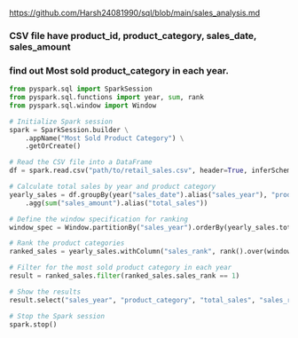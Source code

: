 https://github.com/Harsh24081990/sql/blob/main/sales_analysis.md
### CSV file have product_id, product_category, sales_date, sales_amount
### find out Most sold product_category in each year. 

```python
from pyspark.sql import SparkSession
from pyspark.sql.functions import year, sum, rank
from pyspark.sql.window import Window

# Initialize Spark session
spark = SparkSession.builder \
    .appName("Most Sold Product Category") \
    .getOrCreate()

# Read the CSV file into a DataFrame
df = spark.read.csv("path/to/retail_sales.csv", header=True, inferSchema=True)

# Calculate total sales by year and product category
yearly_sales = df.groupBy(year("sales_date").alias("sales_year"), "product_category") \
    .agg(sum("sales_amount").alias("total_sales"))

# Define the window specification for ranking
window_spec = Window.partitionBy("sales_year").orderBy(yearly_sales.total_sales.desc())

# Rank the product categories
ranked_sales = yearly_sales.withColumn("sales_rank", rank().over(window_spec))

# Filter for the most sold product category in each year
result = ranked_sales.filter(ranked_sales.sales_rank == 1)

# Show the results
result.select("sales_year", "product_category", "total_sales", "sales_rank").show()

# Stop the Spark session
spark.stop()
```

